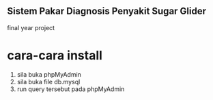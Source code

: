 ## Sistem Pakar Diagnosis Penyakit Sugar Glider
final year project

# cara-cara install
1. sila buka phpMyAdmin
2. sila buka file db.mysql
3. run query tersebut pada phpMyAdmin
